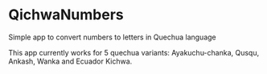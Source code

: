 # QichwaNumbers
Simple app to convert numbers to letters in Quechua language

This app currently works for 5 quechua variants: Ayakuchu-chanka, Qusqu, Ankash, Wanka and Ecuador Kichwa.
